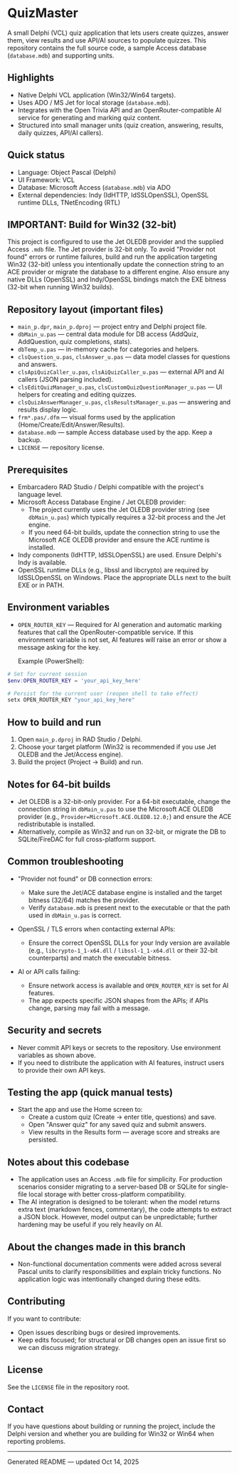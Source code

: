 QuizMaster
=========

A small Delphi (VCL) quiz application that lets users create quizzes, answer them, view results and use API/AI sources to populate quizzes. This repository contains the full source code, a sample Access database (`database.mdb`) and supporting units.

Highlights
---------
- Native Delphi VCL application (Win32/Win64 targets).
- Uses ADO / MS Jet for local storage (`database.mdb`).
- Integrates with the Open Trivia API and an OpenRouter-compatible AI service for generating and marking quiz content.
- Structured into small manager units (quiz creation, answering, results, daily quizzes, API/AI callers).

Quick status
------------
- Language: Object Pascal (Delphi)
- UI Framework: VCL
- Database: Microsoft Access (`database.mdb`) via ADO
- External dependencies: Indy (IdHTTP, IdSSLOpenSSL), OpenSSL runtime DLLs, TNetEncoding (RTL)

IMPORTANT: Build for Win32 (32-bit)
---------------------------------
This project is configured to use the Jet OLEDB provider and the supplied Access `.mdb` file. The Jet provider is 32-bit only. To avoid "Provider not found" errors or runtime failures, build and run the application targeting Win32 (32-bit) unless you intentionally update the connection string to an ACE provider or migrate the database to a different engine. Also ensure any native DLLs (OpenSSL) and Indy/OpenSSL bindings match the EXE bitness (32-bit when running Win32 builds).

Repository layout (important files)
----------------------------------
- `main_p.dpr`, `main_p.dproj` — project entry and Delphi project file.
- `dbMain_u.pas` — central data module for DB access (AddQuiz, AddQuestion, quiz completions, stats).
- `dbTemp_u.pas` — in-memory cache for categories and helpers.
- `clsQuestion_u.pas`, `clsAnswer_u.pas` — data model classes for questions and answers.
- `clsApiQuizCaller_u.pas`, `clsAiQuizCaller_u.pas` — external API and AI callers (JSON parsing included).
- `clsEditQuizManager_u.pas`, `clsCustomQuizQuestionManager_u.pas` — UI helpers for creating and editing quizzes.
- `clsQuizAnswerManager_u.pas`, `clsResultsManager_u.pas` — answering and results display logic.
- `frm*.pas/.dfm` — visual forms used by the application (Home/Create/Edit/Answer/Results).
- `database.mdb` — sample Access database used by the app. Keep a backup.
- `LICENSE` — repository license.

Prerequisites
-------------
- Embarcadero RAD Studio / Delphi compatible with the project's language level.
- Microsoft Access Database Engine / Jet OLEDB provider:
  - The project currently uses the Jet OLEDB provider string (see `dbMain_u.pas`) which typically requires a 32-bit process and the Jet engine.
  - If you need 64-bit builds, update the connection string to use the Microsoft ACE OLEDB provider and ensure the ACE runtime is installed.
- Indy components (IdHTTP, IdSSLOpenSSL) are used. Ensure Delphi's Indy is available.
- OpenSSL runtime DLLs (e.g., libssl and libcrypto) are required by IdSSLOpenSSL on Windows. Place the appropriate DLLs next to the built EXE or in PATH.

Environment variables
---------------------
- `OPEN_ROUTER_KEY` — Required for AI generation and automatic marking features that call the OpenRouter-compatible service. If this environment variable is not set, AI features will raise an error or show a message asking for the key.

  Example (PowerShell):

```powershell
# Set for current session
$env:OPEN_ROUTER_KEY = 'your_api_key_here'

# Persist for the current user (reopen shell to take effect)
setx OPEN_ROUTER_KEY "your_api_key_here"
```

How to build and run
--------------------
1. Open `main_p.dproj` in RAD Studio / Delphi.
2. Choose your target platform (Win32 is recommended if you use Jet OLEDB and the Jet/Access engine).
3. Build the project (Project -> Build) and run.

Notes for 64-bit builds
-----------------------
- Jet OLEDB is a 32-bit-only provider. For a 64-bit executable, change the connection string in `dbMain_u.pas` to use the Microsoft ACE OLEDB provider (e.g., `Provider=Microsoft.ACE.OLEDB.12.0;`) and ensure the ACE redistributable is installed.
- Alternatively, compile as Win32 and run on 32-bit, or migrate the DB to SQLite/FireDAC for full cross-platform support.

Common troubleshooting
----------------------
- "Provider not found" or DB connection errors:
  - Make sure the Jet/ACE database engine is installed and the target bitness (32/64) matches the provider.
  - Verify `database.mdb` is present next to the executable or that the path used in `dbMain_u.pas` is correct.

- OpenSSL / TLS errors when contacting external APIs:
  - Ensure the correct OpenSSL DLLs for your Indy version are available (e.g., `libcrypto-1_1-x64.dll` / `libssl-1_1-x64.dll` or their 32-bit counterparts) and match the executable bitness.

- AI or API calls failing:
  - Ensure network access is available and `OPEN_ROUTER_KEY` is set for AI features.
  - The app expects specific JSON shapes from the APIs; if APIs change, parsing may fail with a message.

Security and secrets
--------------------
- Never commit API keys or secrets to the repository. Use environment variables as shown above.
- If you need to distribute the application with AI features, instruct users to provide their own API keys.

Testing the app (quick manual tests)
-----------------------------------
- Start the app and use the Home screen to:
  - Create a custom quiz (Create -> enter title, questions) and save.
  - Open "Answer quiz" for any saved quiz and submit answers.
  - View results in the Results form — average score and streaks are persisted.

Notes about this codebase
-------------------------
- The application uses an Access `.mdb` file for simplicity. For production scenarios consider migrating to a server-based DB or SQLite for single-file local storage with better cross-platform compatibility.
- The AI integration is designed to be tolerant: when the model returns extra text (markdown fences, commentary), the code attempts to extract a JSON block. However, model output can be unpredictable; further hardening may be useful if you rely heavily on AI.

About the changes made in this branch
------------------------------------
- Non-functional documentation comments were added across several Pascal units to clarify responsibilities and explain tricky functions. No application logic was intentionally changed during these edits.

Contributing
------------
If you want to contribute:
- Open issues describing bugs or desired improvements.
- Keep edits focused; for structural or DB changes open an issue first so we can discuss migration strategy.

License
-------
See the `LICENSE` file in the repository root.

Contact
-------
If you have questions about building or running the project, include the Delphi version and whether you are building for Win32 or Win64 when reporting problems.

-----
Generated README — updated Oct 14, 2025
